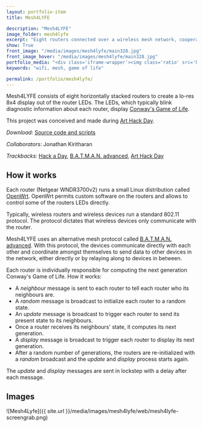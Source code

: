 ```yaml
---
layout: portfolio-item
title: Mesh4LYFE

description: "Mesh4LYFE"
image_folder: mesh4lyfe
excerpt: "Eight routers connected over a wireless mesh network, cooperating to blink Conway's Game of Life in realtime"
show: True
front_image: "/media/images/mesh4lyfe/main328.jpg"
front_image_hover: "/media/images/mesh4lyfe/main328.jpg"
portfolio_media: "<div class='iframe-wrapper'><img class='ratio' src='https://placehold.it/740x416'/><iframe src='https://player.vimeo.com/video/35936030?title=0&amp;byline=0&amp;portrait=0' frameborder='0' webkitAllowFullScreen allowFullScreen></iframe></div>"
keywords: "wifi, mesh, game of life"

permalink: /portfolio/mesh4lyfe/
---
```


Mesh4LYFE consists of eight horizontally stacked routers to create a lo-res 8x4 display out of the router LEDs. The LEDs, which typically blink diagnostic information about each router, display [Conway's Game of Life](http://en.wikipedia.org/wiki/Conway%27s_Game_of_Life).

This project was conceived and made during [Art Hack Day](http://arthackday.net/319scholes/).

*Download:* [Source code and scripts](https://github.com/boxysean/Mesh4LYFE)

*Collaborators:* Jonathan Kiritharan

*Trackbacks:* [Hack a Day](http://hackaday.com/2012/02/04/using-routers-as-displays/), [B.A.T.M.A.N. advanced](http://www.open-mesh.org/wiki/open-mesh/2012-02-09-batman-adv-powers-game-of-life), [Art Hack Day](http://arthackday.net/project/5/)

How it works
------------

Each router (Netgear WNDR3700v2) runs a small Linux distribution called [OpenWrt](http://www.openwrt.org). OpenWrt permits custom software on the routers and allows to control some of the routers LEDs directly.

Typically, wireless routers and wireless devices run a standard 802.11 protocol. The protocol dictates that wireless devices only communicate with the router.

Mesh4LYFE uses an alternative mesh protocol called [B.A.T.M.A.N. advanced](http://www.open-mesh.org/wiki/batman-adv). With this protocol, the devices communicate directly with each other and coordinate amongst themselves to send data to other devices in the network, either directly or by relaying along to devices in between.

Each router is individually responsible for computing the next generation Conway's Game of Life. How it works:

- A *neighbour* message is sent to each router to tell each router who its neighbours are.
- A *random* message is broadcast to initialize each router to a random state.
- An *update* message is broadcast to trigger each router to send its present state to its neighbours.
- Once a router receives its neighbours' state, it computes its next generation.
- A *display* message is broadcast to trigger each router to display its next generation.
- After a random number of generations, the routers are re-initialized with a *random* broadcast and the *update* and *display* process starts again.

The *update* and *display* messages are sent in lockstep with a delay after each message.

Images
------

![Mesh4Lyfe]({{ site.url }}/media/images/mesh4lyfe/web/mesh4lyfe-screengrab.png)
